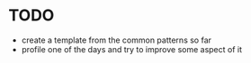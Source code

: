 # TODO

* create a template from the common patterns so far
* profile one of the days and try to improve some aspect of it
